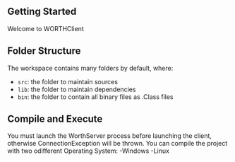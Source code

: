 ## Getting Started

Welcome to WORTHClient
## Folder Structure

The workspace contains many folders by default, where:

- `src`: the folder to maintain sources
- `lib`: the folder to maintain dependencies
- `bin`: the folder to contain all binary files as .Class files

## Compile and Execute

You must launch the WorthServer process before launching the client, otherwise
ConnectionException will be thrown.
You can compile the project with two odifferent Operating System:
	-Windows
	-Linux
 
